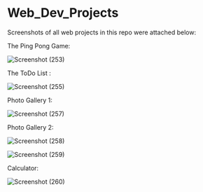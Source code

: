# Web_Dev_Projects
Screenshots of all web projects in this repo were attached below:

The Ping Pong Game: 

![Screenshot (253)](https://user-images.githubusercontent.com/71941738/147473343-d5a54c69-6cf2-4dad-8973-5b3e8d4ddb2f.png)

The ToDo List :

![Screenshot (255)](https://user-images.githubusercontent.com/71941738/147473596-9b404f54-84cd-4b6f-a8e9-2518c264bb49.png)

Photo Gallery 1:

![Screenshot (257)](https://user-images.githubusercontent.com/71941738/147473830-ba19be55-a58d-4129-80b5-aba2e99548ef.png)

Photo Gallery 2:

![Screenshot (258)](https://user-images.githubusercontent.com/71941738/147473859-507d4819-7653-4480-8e89-28aa39ab1443.png)

![Screenshot (259)](https://user-images.githubusercontent.com/71941738/147473860-3ff46e84-008b-471b-ad4c-1e036d198458.png)

Calculator: 

![Screenshot (260)](https://user-images.githubusercontent.com/71941738/147473988-c8382ddf-7190-4b59-9d47-c907ff524e07.png)
